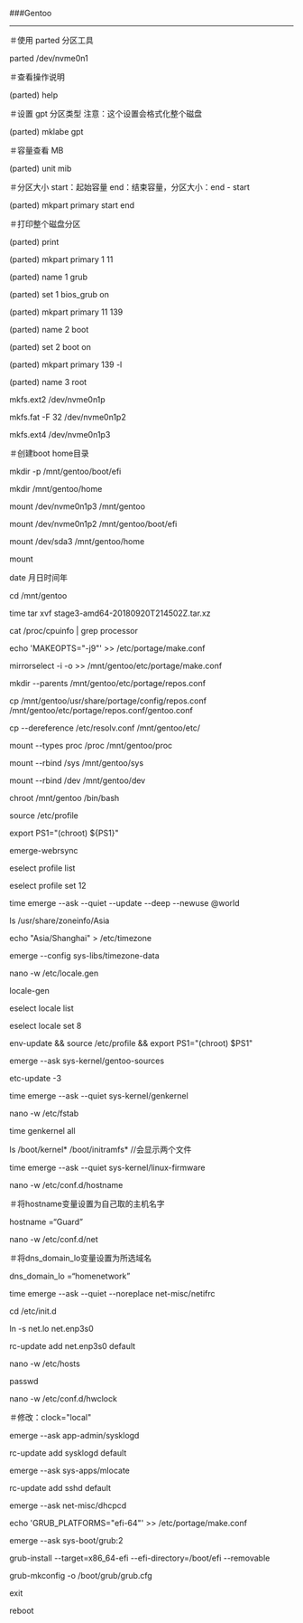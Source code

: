 ###Gentoo

---


＃使用 parted 分区工具

parted /dev/nvme0n1

＃查看操作说明

(parted) help

＃设置 gpt 分区类型 注意：这个设置会格式化整个磁盘

(parted) mklabe gpt

＃容量查看 MB

(parted) unit mib

＃分区大小 start：起始容量 end：结束容量，分区大小：end - start

(parted) mkpart primary start end

＃打印整个磁盘分区

(parted) print

(parted) mkpart primary 1 11

(parted) name 1 grub

(parted) set 1 bios_grub on

(parted) mkpart primary 11 139

(parted) name 2 boot

(parted) set 2 boot on


(parted) mkpart primary 139 -l

(parted) name 3 root


mkfs.ext2 /dev/nvme0n1p

mkfs.fat -F 32 /dev/nvme0n1p2

mkfs.ext4 /dev/nvme0n1p3

＃创建boot home目录

mkdir -p /mnt/gentoo/boot/efi 

mkdir /mnt/gentoo/home

mount /dev/nvme0n1p3 /mnt/gentoo

mount /dev/nvme0n1p2 /mnt/gentoo/boot/efi

mount /dev/sda3 /mnt/gentoo/home

mount

date 月日时间年

cd /mnt/gentoo

time tar xvf stage3-amd64-20180920T214502Z.tar.xz

cat /proc/cpuinfo | grep processor

echo 'MAKEOPTS="-j9"' >> /etc/portage/make.conf

mirrorselect -i -o >> /mnt/gentoo/etc/portage/make.conf

mkdir --parents /mnt/gentoo/etc/portage/repos.conf

cp /mnt/gentoo/usr/share/portage/config/repos.conf /mnt/gentoo/etc/portage/repos.conf/gentoo.conf


cp --dereference /etc/resolv.conf /mnt/gentoo/etc/

mount --types proc /proc /mnt/gentoo/proc

mount --rbind /sys /mnt/gentoo/sys

mount --rbind /dev /mnt/gentoo/dev

chroot /mnt/gentoo /bin/bash

source /etc/profile

export PS1="(chroot) ${PS1}"

emerge-webrsync

eselect profile list

eselect profile set 12

time emerge --ask --quiet --update --deep --newuse @world

ls /usr/share/zoneinfo/Asia

echo "Asia/Shanghai" > /etc/timezone

emerge --config sys-libs/timezone-data

nano -w /etc/locale.gen

locale-gen

eselect locale list

eselect locale set 8

env-update && source /etc/profile && export PS1="(chroot) $PS1"

emerge --ask sys-kernel/gentoo-sources

etc-update -3

time emerge --ask --quiet sys-kernel/genkernel

nano -w /etc/fstab

time genkernel all

ls /boot/kernel* /boot/initramfs*
//会显示两个文件　　

time emerge --ask --quiet sys-kernel/linux-firmware

nano -w /etc/conf.d/hostname

＃将hostname变量设置为自己取的主机名字

hostname =“Guard”

nano -w /etc/conf.d/net

＃将dns_domain_lo变量设置为所选域名

dns_domain_lo =“homenetwork”

time emerge --ask  --quiet --noreplace net-misc/netifrc

cd /etc/init.d

ln -s net.lo net.enp3s0

rc-update add net.enp3s0 default


nano -w /etc/hosts

passwd

nano -w /etc/conf.d/hwclock

＃修改：clock="local"

emerge --ask app-admin/sysklogd

rc-update add sysklogd default

emerge --ask sys-apps/mlocate

rc-update add sshd default

emerge --ask net-misc/dhcpcd

echo 'GRUB_PLATFORMS="efi-64"' >> /etc/portage/make.conf

emerge --ask sys-boot/grub:2


grub-install --target=x86_64-efi --efi-directory=/boot/efi --removable

grub-mkconfig -o /boot/grub/grub.cfg

exit

reboot
